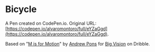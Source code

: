 # Bicycle

A Pen created on CodePen.io. Original URL: [https://codepen.io/alvaromontoro/full/eYZaGgd](https://codepen.io/alvaromontoro/full/eYZaGgd).

Based on "[M is for Motion](https://dribbble.com/shots/5055509-M-is-for-Motion)" by [Andrew Pons](https://dribbble.com/ImAndrewPons) for [Big Vision](https://dribbble.com/BigVision) on Dribble.
